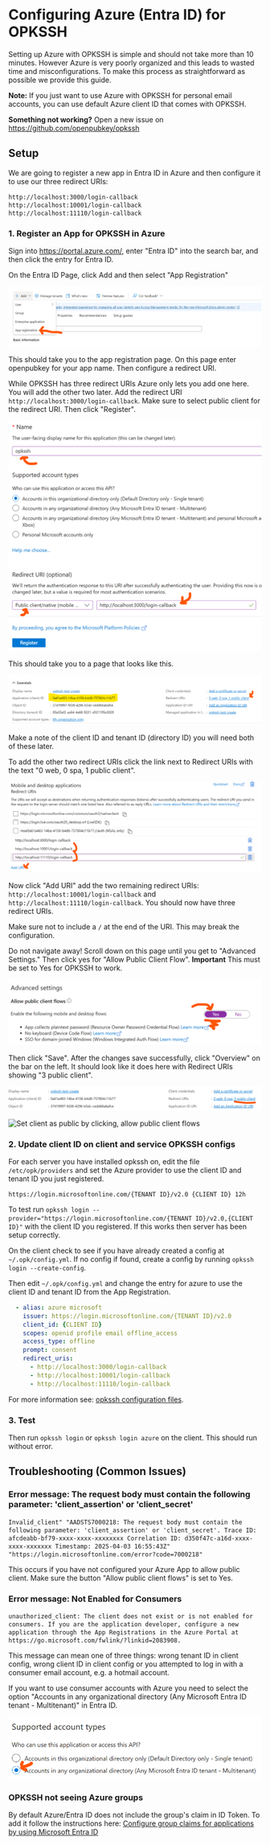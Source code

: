 # Configuring Azure (Entra ID) for OPKSSH

Setting up Azure with OPKSSH is simple and should not take more than 10 minutes.
However Azure is very poorly organized and this leads to wasted time and misconfigurations.
To make this process as straightforward as possible we provide this guide.

**Note:** If you just want to use Azure with OPKSSH for personal email accounts, you can use default Azure client ID that comes with OPKSSH.

**Something not working?** Open a new issue on <https://github.com/openpubkey/opkssh>

## Setup

We are going to register a new app in Entra ID in Azure and then configure it to use our three redirect URIs:

```
http://localhost:3000/login-callback
http://localhost:10001/login-callback
http://localhost:11110/login-callback
```

### 1. Register an App for OPKSSH in Azure

Sign into <https://portal.azure.com/>, enter "Entra ID" into the search bar, and then click the entry for Entra ID.

On the Entra ID Page, click Add and then select "App Registration"

![App Registration page](azure_figs/addapp.png)

This should take you to the app registration page.
On this page enter openpubkey for your app name.
Then configure a redirect URI.

While OPKSSH has three redirect URIs Azure only lets you add one here.
You will add the other two later.
Add the redirect URI `http://localhost:3000/login-callback`.
Make sure to select public client for the redirect URI.
Then click "Register".

![Register App](azure_figs/regapp.png)

This should take you to a page that looks like this.

![alt text](azure_figs/registered.png)

Make a note of the client ID and tenant ID (directory ID) you will need both of these later.

To add the other two redirect URIs click the link next to Redirect URIs with the text "0 web, 0 spa, 1 public client".

![alt text](azure_figs/adduri.png)

Now click "Add URI" add the two remaining redirect URIs: `http://localhost:10001/login-callback` and `http://localhost:11110/login-callback`. You should now have three redirect URIs.

Make sure not to include a `/` at the end of the URI.
This may break the configuration.

Do not navigate away!
Scroll down on this page until you get to "Advanced Settings."
Then click yes for "Allow Public Client Flow".
**Important** This must be set to Yes for OPKSSH to work.

![alt text](azure_figs/allowpublic.png)

Then click "Save".
After the changes save successfully, click "Overview" on the bar on the left.
It should look like it does here with Redirect URIs showing "3 public client".

![alt text](azure_figs/overview.png)

![Set client as public by clicking, allow public client flows](azure_figs/publicclient.png)

### 2. Update client ID on client and service OPKSSH configs

For each server you have installed opkssh on, edit the file `/etc/opk/providers` and set the Azure provider to use the client ID and tenant ID you just registered.

```
https://login.microsoftonline.com/{TENANT ID}/v2.0 {CLIENT ID} 12h
```

To test run `opkssh login --provider="https://login.microsoftonline.com/{TENANT ID}/v2.0,{CLIENT ID}"` with the client ID you registered.
If this works then server has been setup correctly.

On the client check to see if you have already created a config at `~/.opk/config.yml`. If no config if found, create a config by running `opkssh login --create-config`.

Then edit `~/.opk/config.yml` and change the entry for azure to use the client ID and tenant ID from the App Registration.

```yaml
  - alias: azure microsoft
    issuer: https://login.microsoftonline.com/{TENANT ID}/v2.0
    client_id: {CLIENT ID}
    scopes: openid profile email offline_access
    access_type: offline
    prompt: consent
    redirect_uris:
      - http://localhost:3000/login-callback
      - http://localhost:10001/login-callback
      - http://localhost:11110/login-callback
```

For more information see: [opkssh configuration files](https://github.com/openpubkey/opkssh/blob/main/docs/config.md).

### 3. Test

Then run `opkssh login` or `opkssh login azure` on the client.
This should run without error.

## Troubleshooting (Common Issues)

### Error message: The request body must contain the following parameter: 'client_assertion' or 'client_secret'

```
Invalid_client" "AADSTS7000218: The request body must contain the following parameter: 'client_assertion' or 'client_secret'. Trace ID: afcdeabb-bf79-xxxx-xxxx-xxxxxxxx Correlation ID: d350f47c-a16d-xxxx-xxxx-xxxxxxx Timestamp: 2025-04-03 16:55:43Z" "https://login.microsoftonline.com/error?code=7000218"
```

This occurs if you have not configured your Azure App to allow public client. Make sure the button "Allow public client flows" is set to Yes.

### Error message: Not Enabled for Consumers

```
unauthorized_client: The client does not exist or is not enabled for consumers. If you are the application developer, configure a new application through the App Registrations in the Azure Portal at https://go.microsoft.com/fwlink/?linkid=2083908.
```

This message can mean one of three things: wrong tenant ID in client config, wrong client ID in client config or you attempted to log in with a consumer email account, e.g. a hotmail account.

If you want to use consumer accounts with Azure you need to select the option "Accounts in any organizational directory (Any Microsoft Entra ID tenant - Multitenant)" in Entra ID.

![select the correct account type](azure_figs/accounttypes.png)

### OPKSSH not seeing Azure groups

By default Azure/Entra ID does not include the group's claim in ID Token.
To add it follow the instructions here: [Configure group claims for applications by using Microsoft Entra ID](https://learn.microsoft.com/en-us/entra/identity/hybrid/connect/how-to-connect-fed-group-claims)

